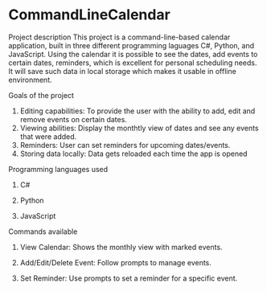 # CommandLineCalendar

 Project description
This project is a command-line-based calendar application, built in three different programming laguages C#, Python, and JavaScript. Using the calendar it is possible to see the dates, add events to certain dates, reminders, which is excellent for personal scheduling needs. It will save such data in local storage which makes it usable in offline environment.
  
  Goals of the project
1.	Editing capabilities: To provide the user with the ability to add, edit and remove events on certain dates.
2.	Viewing abilities: Display the monthtly view of dates and see any events that were added.
3.	Reminders: User can set reminders for upcoming dates/events.
4.	Storing data locally: Data gets reloaded each time the app is opened

Programming languages used

1.	C#

2. Python

3.	JavaScript
   
Commands available

1.	View Calendar: Shows the monthly view with marked events.

2.	Add/Edit/Delete Event: Follow prompts to manage events.

3.	Set Reminder: Use prompts to set a reminder for a specific event.

